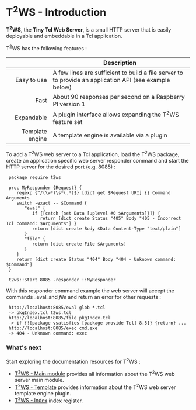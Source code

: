# T<sup>2</sup>WS - Introduction

**T<sup>2</sup>WS**, the **Tiny Tcl Web Server**, is a small HTTP server that is easily deployable and embeddable in a Tcl application.

T<sup>2</sup>WS has the following features :

||Description
|--:|---
|Easy to use|A few lines are sufficient to build a file server to to provide an application API (see example below)
|Fast|About 90 responses per second on a Raspberry PI version 1
|Expandable|A plugin interface allows expanding the T<sup>2</sup>WS feature set
|Template engine|A template engine is available via a plugin

To add a T<sup>2</sup>WS web server to a Tcl application, load the T<sup>2</sup>WS package, create an application specific web server responder command and start the HTTP server for the desired port (e.g. 8085) :

```
 package require t2ws

 proc MyResponder {Request} {
    regexp {^/(\w*)\s*(.*)$} [dict get $Request URI] {} Command Arguments
    switch -exact -- $Command {
       "eval" {
          if {[catch {set Data [uplevel #0 $Arguments]}]} {
             return [dict create Status "405" Body "405 - Incorrect Tcl command: $Arguments"] }
          return [dict create Body $Data Content-Type "text/plain"]
       }
       "file" {
          return [dict create File $Arguments]
       }
    }
    return [dict create Status "404" Body "404 - Unknown command: $Command"]
 }

 t2ws::Start 8085 -responder ::MyResponder
```

With this responder command example the web server will accept the commands _eval_and _file_ and return an error for other requests :

```
 http://localhost:8085/eval glob *.tcl
 -> pkgIndex.tcl t2ws.tcl
 http://localhost:8085/file pkgIndex.tcl
 -> if {![package vsatisfies [package provide Tcl] 8.5]} {return} ...
 http://localhost:8085/exec cmd.exe
 -> 404 - Unknown command: exec
```

### What's next

Start exploring the documentation resources for T<sup>2</sup>WS :

* [T<sup>2</sup>WS - Main module](https://github.com/Drolla/t2ws/wiki/t2ws) provides all information about the T<sup>2</sup>WS web server main module.
* [T<sup>2</sup>WS - Template](https://github.com/Drolla/t2ws/wiki/t2ws_template) provides information about the T<sup>2</sup>WS web server template engine plugin.
* [T<sup>2</sup>WS - Index](https://github.com/Drolla/t2ws/wiki/Index) index register.

